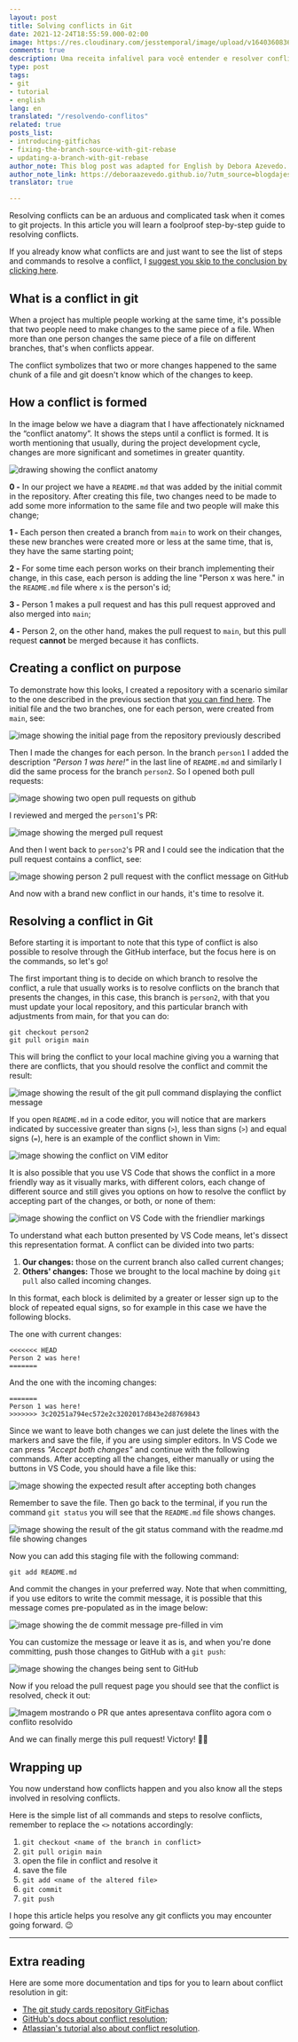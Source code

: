 ```yaml
---
layout: post
title: Solving conflicts in Git
date: 2021-12-24T18:55:59.000-02:00
image: https://res.cloudinary.com/jesstemporal/image/upload/v1640360836/covers/tutorial_gfgm5n.png
comments: true
description: Uma receita infalível para você entender e resolver conflitos sem medo
type: post
tags:
- git
- tutorial
- english
lang: en
translated: "/resolvendo-conflitos"
related: true
posts_list:
- introducing-gitfichas
- fixing-the-branch-source-with-git-rebase
- updating-a-branch-with-git-rebase
author_note: This blog post was adapted for English by Debora Azevedo.
author_note_link: https://deboraazevedo.github.io/?utm_source=blogdajess
translator: true

---
```

Resolving conflicts can be an arduous and complicated task when it comes to git projects. In this article you will learn a foolproof step-by-step guide to resolving conflicts.

If you already know what conflicts are and just want to see the list of steps and commands to resolve a conflict, I [suggest you skip to the conclusion by clicking here](#wrapping-up).

## What is a conflict in git

When a project has multiple people working at the same time, it's possible that two people need to make changes to the same piece of a file. When more than one person changes the same piece of a file on different branches, that's when conflicts appear.

The conflict symbolizes that two or more changes happened to the same chunk of a file and git doesn't know which of the changes to keep.

## How a conflict is formed

In the image below we have a diagram that I have affectionately nicknamed the “conflict anatomy”. It shows the steps until a conflict is formed. It is worth mentioning that usually, during the project development cycle, changes are more significant and sometimes in greater quantity.

![drawing showing the conflict anatomy](https://res.cloudinary.com/jesstemporal/image/upload/v1643815916/git-conflict-resolution/conflict-anatomy_u7em32.jpg)

**0 -** In our project we have a `README.md` that was added by the initial commit in the repository. After creating this file, two changes need to be made to add some more information to the same file and two people will make this change;

**1 -** Each person then created a branch from `main` to work on their changes, these new branches were created more or less at the same time, that is, they have the same starting point;

**2 -** For some time each person works on their branch implementing their change, in this case, each person is adding the line "Person x was here." in the `README.md` file where `x` is the person's id;

**3 -** Person 1 makes a pull request and has this pull request approved and also merged into `main`;

**4 -** Person 2, on the other hand, makes the pull request to `main`, but this pull request **cannot** be merged because it has conflicts.

## Creating a conflict on purpose

To demonstrate how this looks, I created a repository with a scenario similar to the one described in the previous section that [you can find here](https://github.com/jtemporal/example-conflict). The initial file and the two branches, one for each person, were created from `main`, see:

![image showing the initial page from the repository previously described](https://res.cloudinary.com/jesstemporal/image/upload/v1643764598/git-conflict-resolution/example-repository-page-fig2_a5lkkj.png)

Then I made the changes for each person. In the branch `person1` I added the description _"Person 1 was here!"_ in the last line of `README.md` and similarly I did the same process for the branch `person2`. So I opened both pull requests:

![image showing two open pull requests on github](https://res.cloudinary.com/jesstemporal/image/upload/v1643764614/git-conflict-resolution/list-of-pull-requests-fig3_tq96wf.png)

I reviewed and merged the `person1`'s PR:

![image showing the merged pull request](https://res.cloudinary.com/jesstemporal/image/upload/v1643764630/git-conflict-resolution/merged-pull-request-fig4_wjb0n9.png)

And then I went back to `person2`'s PR and I could see the indication that the pull request contains a conflict, see:

![image showing person 2 pull request with the conflict message on GitHub](https://res.cloudinary.com/jesstemporal/image/upload/v1643764659/git-conflict-resolution/pull-request-with-a-conflict-fig5_s26wre.png)

And now with a brand new conflict in our hands, it's time to resolve it.

## Resolving a conflict in Git

Before starting it is important to note that this type of conflict is also possible to resolve through the GitHub interface, but the focus here is on the commands, so let's go!

The first important thing is to decide on which branch to resolve the conflict, a rule that usually works is to resolve conflicts on the branch that presents the changes, in this case, this branch is `person2`, with that you must update your local repository, and this particular branch with adjustments from main, for that you can do:

```console
git checkout person2
git pull origin main
```

This will bring the conflict to your local machine giving you a warning that there are conflicts, that you should resolve the conflict and commit the result:

![image showing the result of the git pull command displaying the conflict message](https://res.cloudinary.com/jesstemporal/image/upload/v1643765012/git-conflict-resolution/git-pull-with-conflict-message-fig6_tjmlsx.png)

If you open `README.md` in a code editor, you will notice that are markers indicated by successive greater than signs (`>`), less than signs (`>`) and equal signs (`=`), here is an example of the conflict shown in Vim:

![image showing the conflict on VIM editor](https://res.cloudinary.com/jesstemporal/image/upload/v1643765013/git-conflict-resolution/conflict-displayed-on-vim-fig7_ewxhxf.png)

It is also possible that you use VS Code that shows the conflict in a more friendly way as it visually marks, with different colors, each change of different source and still gives you options on how to resolve the conflict by accepting part of the changes, or both, or none of them:

![image showing the conflict on VS Code with the friendlier markings](https://res.cloudinary.com/jesstemporal/image/upload/v1643765144/git-conflict-resolution/conflict-displayed-in-vs-code-fig8_pyts3e.png)

To understand what each button presented by VS Code means, let's dissect this representation format. A conflict can be divided into two parts:

1. **Our changes:** those on the current branch also called current changes;
1. **Others' changes:** Those we brought to the local machine by doing `git pull` also called incoming changes.

In this format, each block is delimited by a greater or lesser sign up to the block of repeated equal signs, so for example in this case we have the following blocks.

The one with current changes:

```console
<<<<<<< HEAD
Person 2 was here!
=======
```

And the one with the incoming changes:


```console
=======
Person 1 was here!
>>>>>>> 3c20251a794ec572e2c3202017d843e2d8769843
```

Since we want to leave both changes we can just delete the lines with the markers and save the file, if you are using simpler editors. In VS Code we can press _"Accept both changes"_ and continue with the following commands. After accepting all the changes, either manually or using the buttons in VS Code, you should have a file like this:

![image showing the expected result after accepting both changes](https://res.cloudinary.com/jesstemporal/image/upload/v1643765298/git-conflict-resolution/the-resulting-file-after-conflict-fixing-fig9_pp45rb.png)

Remember to save the file. Then go back to the terminal, if you run the command `git status` you will see that the `README.md` file shows changes.

![image showing the result of the git status command with the readme.md file showing changes](https://res.cloudinary.com/jesstemporal/image/upload/v1643765300/git-conflict-resolution/git-status-message-after-fixing-conflicts-fig10_kvp98h.png)

Now you can add this staging file with the following command:

```console
git add README.md
```

And commit the changes in your preferred way. Note that when committing, if you use editors to write the commit message, it is possible that this message comes pre-populated as in the image below:

![image showing the de commit message pre-filled in vim](https://res.cloudinary.com/jesstemporal/image/upload/v1643765548/git-conflict-resolution/automatic-commit-message-after-fixing-conflict-fig11_havtpt.png)

You can customize the message or leave it as is, and when you're done committing, push those changes to GitHub with a `git push`:

![image showing the changes being sent to GitHub](https://res.cloudinary.com/jesstemporal/image/upload/v1643765581/git-conflict-resolution/message-after-pushing-commit-with-fixed-conflict-fig12_wh3hft.png)

Now if you reload the pull request page you should see that the conflict is resolved, check it out:

![Imagem mostrando o PR que antes apresentava conflito agora com o conflito resolvido](https://res.cloudinary.com/jesstemporal/image/upload/v1643765641/git-conflict-resolution/updated-pull-request-without-conflict-after-latest-commit-fig13_jrunmz.png)

And we can finally merge this pull request! Victory! 🎉🎉

## Wrapping up<a name="wrapping-up"></a>

You now understand how conflicts happen and you also know all the steps involved in resolving conflicts.

Here is the simple list of all commands and steps to resolve conflicts, remember to replace the `<>` notations accordingly:

1. `git checkout <name of the branch in conflict>`
2. `git pull origin main`
3. open the file in conflict and resolve it
4. save the file
5. `git add <name of the altered file>`
6. `git commit`
7. `git push`

I hope this article helps you resolve any git conflicts you may encounter going forward. 😉

---

## Extra reading

Here are some more documentation and tips for you to learn about conflict resolution in git:

* [The git study cards repository GitFichas](https://gitfichas.com/en?utm_source=blog)
* [GitHub's docs about conflict resolution](https://docs.github.com/en/pull-requests/collaborating-with-pull-requests/addressing-merge-conflicts/about-merge-conflicts);
* [Atlassian's tutorial also about conflict resolution](https://www.atlassian.com/git/tutorials/using-branches/merge-conflicts).